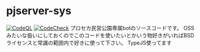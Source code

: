 # pjserver-sys
[![CodeQL](https://github.com/AkatukiSora/pjserver-sys/actions/workflows/CodeQL.yml/badge.svg?branch=master)](https://github.com/AkatukiSora/pjserver-sys/actions/workflows/CodeQL.yml) [![CodeCheck](https://github.com/AkatukiSora/pjserver-sys/actions/workflows/codecheck.yml/badge.svg?branch=master)](https://github.com/AkatukiSora/pjserver-sys/actions/workflows/codecheck.yml)
プロセカ民営公園専属botのソースコードです。
OSSみたいな扱いにしておくのでこのコードを使いたいとかいう物好きがいればBSDライセンスと常識の範囲内で好きに使って下さい。
TypeJS使ってます
